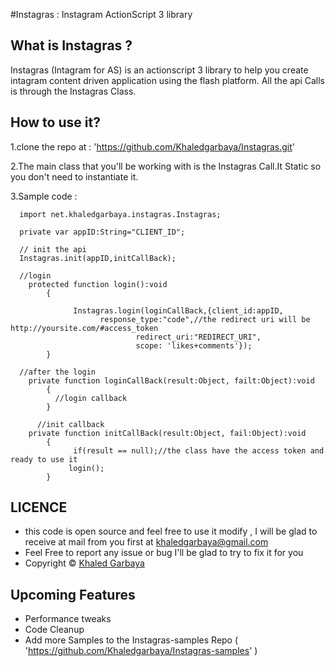 #Instagras : Instagram ActionScript 3 library

What is Instagras ?
-------------------
Instagras (Intagram for AS) is an actionscript 3 library to help you create intagram content driven application using the flash platform.
All the api Calls is through the Instagras Class.

How to use it?
--------------
1.clone the repo at  : 'https://github.com/Khaledgarbaya/Instagras.git'

2.The main class that you'll be working with is the Instagras Call.It Static so you don't need to instantiate it.

3.Sample code : 
  		
      import net.khaledgarbaya.instagras.Instagras;
			
      private var appID:String="CLIENT_ID";

      // init the api
      Instagras.init(appID,initCallBack);
      
      //login
      	protected function login():void
  			{
  			
                  Instagras.login(loginCallBack,{client_id:appID,
  				        response_type:"code",//the redirect uri will be http://yoursite.com/#access_token
  								redirect_uri:"REDIRECT_URI",
  								scope: 'likes+comments'});
  			}
		  
      //after the login
        private function loginCallBack(result:Object, failt:Object):void
  			{
              //login callback			  
  			}
      
		  //init callback
        private function initCallBack(result:Object, fail:Object):void
  			{
  			  	  if(result == null);//the class have the access token and ready to use it
                 login();
  			}
      
LICENCE
-------
* this code is open source and feel free to use it modify , I will be glad to receive at mail from you first at  khaledgarbaya@gmail.com
* Feel Free to report any issue or bug I'll be glad to try to fix it for you
* Copyright  © [Khaled Garbaya](http://khaledgarbaya.net/)

Upcoming Features
-----------------
* Performance tweaks
* Code Cleanup
* Add more Samples to the Instagras-samples Repo ( 'https://github.com/Khaledgarbaya/Instagras-samples' )

